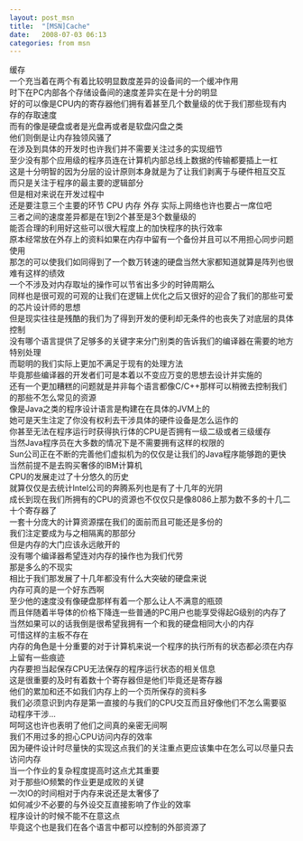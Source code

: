 ```yaml
---
layout: post_msn
title:  "[MSN]Cache"
date:   2008-07-03 06:13
categories: from msn
---
```

缓存  
一个充当着在两个有着比较明显数度差异的设备间的一个缓冲作用  
时下在PC内部各个存储设备间的速度差异实在是十分的明显  
好的可以像是CPU内的寄存器他们拥有着甚至几个数量级的优于我们那些现有内存的存取速度  
而有的像是硬盘或者是光盘再或者是软盘闪盘之类  
他们则倒是让内存独领风骚了  
 在涉及到具体的开发时也许我们并不需要关注过多的实现细节  
至少没有那个应用级的程序员连在计算机内部总线上数据的传输都要插上一杠  
这是十分明智的因为分层的设计原则本身就是为了让我们剥离于与硬件相互交互  
而只是关注于程序的最主要的逻辑部分  
但是相对来说在开发过程中  
还是要注意三个主要的环节 CPU 内存 外存 实际上网络也许也要占一席位吧  
 三者之间的速度差异都是在1到2个甚至是3个数量级的  
能否合理的利用好这些可以很大程度上的加快程序的执行效率  
原本经常放在外存上的资料如果在内存中留有一个备份并且可以不用担心同步问题使用  
那怎的可以使我们如同得到了一个数万转速的硬盘当然大家都知道就算是阵列也很难有这样的绩效  
一个不涉及对内存取址的操作可以节省出多少的时钟周期么  
同样也是很可观的可观的让我们在逻辑上优化之后又很好的迎合了我们的那些可爱的芯片设计师的思想  
但是现实往往是残酷的我们为了得到开发的便利却无条件的也丧失了对底层的具体控制  
没有哪个语言提供了足够多的关键字来分门别类的告诉我们的编译器在需要的地方特别处理  
而聪明的我们实际上更加不满足于现有的处理方法  
毕竟那些编译器的开发者们可是本着以不变应万变的思想去设计并实施的  
 还有一个更加糟糕的问题就是并非每个语言都像C/C++那样可以稍微去控制我们的那些不怎么常见的资源  
像是Java之类的程序设计语言是构建在在具体的JVM上的  
她可是天生注定了你没有权利去干涉具体的硬件设备是怎么运作的  
你甚至无法在程序运行时获得执行体的CPU是否拥有一级二级或者三级缓存  
当然Java程序员在大多数的情况下是不需要拥有这样的权限的  
Sun公司正在不断的完善他们虚拟机为的仅仅是让我们的Java程序能够跑的更快当然前提不是去购买奢侈的IBM计算机  
 CPU的发展走过了十分悠久的历史  
就算仅仅是去统计Intel公司的奔腾系列也是有了十几年的光阴  
成长到现在我们所拥有的CPU的资源也不仅仅只是像8086上那为数不多的十几二十个寄存器了  
一套十分庞大的计算资源摆在我们的面前而且可能还是多份的  
 我们注定要成为与之相隔离的那部分  
但是内存的大门应该永远敞开的  
没有哪个编译器希望连对内存的操作也为我们代劳  
那是多么的不现实  
相比于我们那发展了十几年都没有什么大突破的硬盘来说  
内存可真的是一个好东西啊  
至少他的速度没有像硬盘那样有着一个那么让人不满意的瓶颈  
而且伴随着半导体的价格下降连一些普通的PC用户也能享受得起G级别的内存了  
当然如果可以的话我倒是很希望我拥有一个和我的硬盘相同大小的内存  
可惜这样的主板不存在  
 内存的角色是十分重要的对于计算机来说一个程序的执行所有的状态都必须在内存上留有一些痕迹  
内存要担当起保存CPU无法保存的程序运行状态的相关信息  
这是很重要的及时有着数十个寄存器但是他们毕竟还是寄存器  
他们的累加和还不如我们内存上的一个页所保存的资料多  
我们必须意识到内存是第一直接的与我们的CPU交互而且好像他们不怎么需要驱动程序干涉...  
呵呵这也许也表明了他们之间真的亲密无间啊  
我们不用过多的担心CPU访问内存的效率  
因为硬件设计时尽量快的实现这点我们的关注重点更应该集中在怎么可以尽量只去访问内存  
 当一个作业的复杂程度提高时这点尤其重要  
对于那些IO频繁的作业更是成败的关键  
一次IO的时间相对于内存来说还是太奢侈了  
如何减少不必要的与外设交互直接影响了作业的效率  
程序设计的时候不能不在意这点  
毕竟这个也是我们在各个语言中都可以控制的外部资源了  